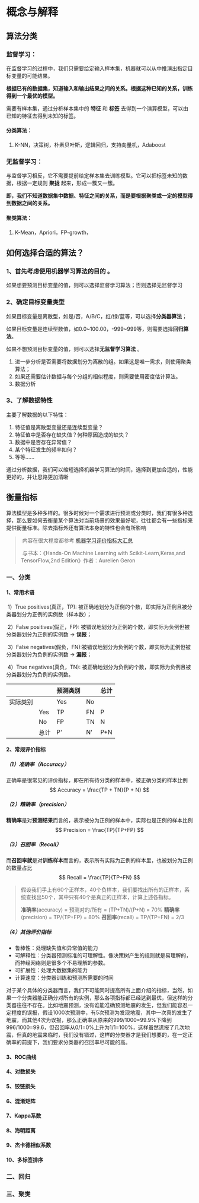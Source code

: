 # 概念与解释



## 算法分类

### 监督学习：

在监督学习的过程中，我们只需要给定输入样本集，机器就可以从中推演出指定目标变量的可能结果。

**根据已有的数据集，知道输入和输出结果之间的关系。根据这种已知的关系，训练得到一个最优的模型。**

需要有样本集，通过分析样本集中的 **特征** 和 **标签** 去得到一个演算模型，可以由已知的特征去得到未知的标签。

#### 分类算法：

1. K-NN，决策树，朴素贝叶斯，逻辑回归，支持向量机，Adaboost





### 无监督学习：

与监督学习相反，它不需要提前给定样本集去训练模型。它可以把标签未知的数据，根据一定规则 **聚拢** 起来，形成一簇又一簇。

**即，我们不知道数据集中数据、特征之间的关系，而是要根据聚类或一定的模型得到数据之间的关系。**

#### 聚类算法：

1. K-Mean，Apriori，FP-growth，





## 如何选择合适的算法？

### 1、首先考虑使用机器学习算法的**目的** 。

如果想要预测目标变量的值，则可以选择监督学习算法；否则选择无监督学习



### 2、确定目标变量类型

如果目标变量是离散型，如是/否，A/B/C，红/绿/蓝等，可以选择**分类器算法**；

如果目标变量是连续型数值，如0.0~100.00，-999~999等，则需要选择**回归算法**。

如果不想预测目标变量的值，则可以选择**无监督学习算法** 。

1. 进一步分析是否需要将数据划分为离散的组。如果这是唯一需求，则使用聚类算法；
2. 如果还需要估计数据与每个分组的相似程度，则需要使用密度估计算法。
3. 数据分析



### 3、了解数据特性

主要了解数据的以下特性：

1. 特征值是离散型变量还是连续型变量？
2. 特征值中是否存在缺失值？何种原因造成的缺失？
3. 数据中是否存在异常值？
4. 某个特征发生的频率如何？
5. 等等……

通过分析数据，我们可以缩短选择机器学习算法的时间，选择到更加合适的，性能更好的，并让思路更加清晰



## 衡量指标

​		算法模型是多种多样的。很多时候对一个需求进行预测或分类时，我们有很多种选择，那么要如何去衡量某个算法对当前场景的效果最好呢，往往都会有一些指标来提供衡量标准。除去指标外还有算法本身的特性也会有所影响

> ​		内容在很大程度都参考 [机器学习评价指标大汇总](https://zhaokv.com/machine_learning/2016/03/ml-metric.html)
>
> ​		与书本：《Hands-On Machine Learning with Scikit-Learn,Keras,and TensorFlow,2nd Edition》作者：Aurelien Geron

### 一、分类



#### 1、常用术语

​	1）True positives(真正，TP): 被正确地划分为正例的个数，即实际为正例且被分类器划分为正例的实例数（样本数）；

​	2）False positives(假正，FP): 被错误地划分为正例的个数，即实际为负例但被分类器划分为正例的实例数 → **误报**；

​	3）False negatives(假负，FN):被错误地划分为负例的个数，即实际为正例但被分类器划分为负例的实例数 → **漏报**；

​	4）True negatives(真负，TN): 被正确地划分为负例的个数，即实际为负例且被分类器划分为负例的实例数。

|          |      | 预测类别 |      | 总计 |
| -------- | ---- | -------- | ---- | ---- |
| 实际类别 |      | Yes      | No   |      |
|          | Yes  | TP       | FN   | P    |
|          | No   | FP       | TN   | N    |
|          | 总计 | P'       | N'   | P+N  |



#### 2、常规评价指标

##### 	（1）准确率（Accuracy）

​			正确率是很常见的评价指标，即在所有待分类的样本中，被正确分类的样本比例
$$
Accuracy = \frac{TP + TN}{P + N}
$$

##### 	（2）精确率（precision）

​			**精确率**是对**预测结果**而言的，表示被分为正例的样本中，实际也是正例的样本比例
$$
Precision = \frac{TP}{TP+FP}
$$

##### 	（3）召回率（Recall）

​			而**召回率就**是对**训练样本**而言的，表示所有实际为正例的样本里，也被划分为正例的数量占比
$$
Recall = \frac{TP}{TP+FN}
$$

> 假设我们手上有60个正样本，40个负样本，我们要找出所有的正样本，系统查找出50个，其中只有40个是真正的正样本，计算上述各指标。
>
> 
>
> **准确率**(accuracy) = 预测对的/所有 = (TP+TN)/(P+N) = 70%
> **精确率**(precision) = TP/(TP+FP) = 80%
> **召回率**(recall) = TP/(TP+FN) = 2/3



##### 	（4）其他评价指标

- 鲁棒性：处理缺失值和异常值的能力
- 可解释性：分类器预测标准的可理解性。像决策树产生的规则就是易理解的，而神经网络则是很多个不易理解的参数。
- 可扩展性：处理大数据集的能力
- 计算速度：分类器训练和预测所需要的时间



​		对于某个具体的分类器而言，我们不可能同时提高所有上面介绍的指标，当然，如果一个分类器能正确分对所有的实例，那么各项指标都已经达到最优，但这样的分类器往往不存在。比如地震预测，没有谁能准确预测地震的发生，但我们能容忍一定程度的误报，假设1000次预测中，有5次预测为发现地震，其中一次真的发生了地震，而其他4次为误报，那么正确率从原来的999/1000=99.9%下降到996/1000=99.6，但召回率从0/1=0%上升为1/1=100%，这样虽然谎报了几次地震，但真的地震来临时，我们没有错过，这样的分类器才是我们想要的，在一定正确率的前提下，我们要求分类器的召回率尽可能的高。



#### 3、ROC曲线



#### 4、对数损失



#### 5、铰链损失



#### 6、混淆矩阵



#### 7、Kappa系数



#### 8、海明距离



#### 9、杰卡德相似系数



#### 10、多标签排序



### 二、回归



### 三、聚类